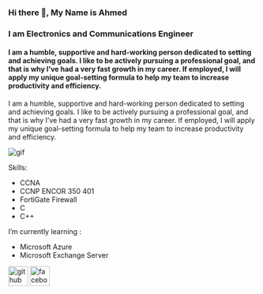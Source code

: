 
### Hi there 🤞, My Name is Ahmed
### I am Electronics and Communications Engineer
#### I am a humble, supportive and hard-working person dedicated to setting and achieving goals. I like to be actively pursuing a professional goal, and that is why I’ve had a very fast growth in my career. If employed, I will apply my unique goal-setting formula to help my team to increase productivity and efficiency.
I am a humble, supportive and hard-working person dedicated to setting and achieving goals. I like to be actively pursuing a professional goal, and that is why I’ve had a very fast growth in my career. If employed, I will apply my unique goal-setting formula to help my team to increase productivity and efficiency.

<img src ="https://4.bp.blogspot.com/-ox_q6NsfnGo/WRICcvCAFRI/AAAAAAAAmYU/1v3FhWx5jC87Xjzsm550aWUTSGPktjN7ACEw/s1600/netwrk1-ANIMATION.gif"  alt="gif"/>



Skills:
  * CCNA 
  * CCNP ENCOR 350 401
  * FortiGate Firewall
  * C
  * C++

I’m currently learning :
  * Microsoft Azure
  * Microsoft Exchange Server


[<img src='https://cdn.jsdelivr.net/npm/simple-icons@3.0.1/icons/github.svg' alt='github' height='40'>](https://github.com/A7MDshousha)  [<img src='https://cdn.jsdelivr.net/npm/simple-icons@3.0.1/icons/facebook.svg' alt='facebook' height='40'>](https://www.facebook.com/ahmed.shousha.524)  


